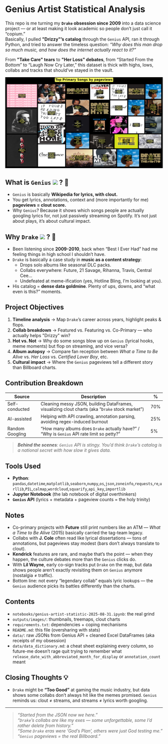 # Genius Artist Statistical Analysis 

This repo is me turning my **`Drake` obsession since 2009** into a data science project — or at least making it look academic so people don’t just call it “copium.”  
Basically, I pulled **"Drizzy"’s catalog** through the `Genius` API, ran it through Python, and tried to answer the timeless question: *“Why does this man drop so much music, and how does the internet actually react to it?”*  

From **"Take Care" tears** to **"Her Loss" debates**, from “Started From the Bottom” to “Laugh Now Cry Later,” this dataset is thick with highs, lows, collabs and tracks that should’ve stayed in the vault.  

<img src="outputs/images/VIII.3.3.-TREEMAP-Top-Songs-as-primary-artist-by-Pageview.png" width="800">

## What is `Genius` <img src="/Users/tainguyen/Desktop/Python/github-repositories/genius-artist-statistic-2025-08-31/outputs/image.png" width="50"> ? 🤔  
- `Genius` is basically **Wikipedia for lyrics, with clout.**  
- You get lyrics, annotations, context and (more importantly for me) **pageviews = clout score.**  
- Why `Genius`? Because it shows which songs people are actually googling lyrics for, not just passively streaming on Spotify. It’s not just about plays, it’s about cultural impact.  

## Why `Drake` <img src="/Users/tainguyen/Desktop/Python/github-repositories/genius-artist-statistic-2025-08-31/outputs/Drake.jpg" width="50"> ? 🦉  
- Been listening since **2009-2010**, back when “Best I Ever Had” had me feeling things in high school I shouldn’t have.  
- `Drake` is basically a case study in **music as a content strategy**:  
  - Drops solo albums like seasonal DLC packs.  
  - Collabs everywhere: Future, 21 Savage, Rihanna, Travis, Central Cee…  
  - Undefeated at meme-ification (yes, Hotline Bling, I’m looking at you).  
- His catalog = **dense data goldmine**. Plenty of ups, downs, and “what even is this?” moments.  

## Project Objectives 
1. **Timeline analysis** → Map `Drake`’s career across years, highlight peaks & flops.  
2. **Collab breakdown** → Featured vs. Featuring vs. Co-Primary — who actually helps "Drizzy" win?  
3. **Hot vs. Not** → Why do some songs blow up on `Genius` (lyrical hooks, meme moments) but flop on streaming, and vice versa?  
4. **Album autopsy** → Compare fan reception between *What a Time to Be Alive* vs. *Her Loss* vs. *Certified Lover Boy*, etc.  
5. **Cultural impact** → Where the `Genius` pageviews tell a different story than Billboard charts.  

## Contribution Breakdown 
| Source             | Description                                                                                     | %   |  
|--------------------|-------------------------------------------------------------------------------------------------|-----|  
| Self-conducted     | Cleaning messy JSON, building DataFrames, visualizing clout charts (aka “`Drake` stock market”)   | 70% |  
| AI-assisted        | Helping with API crawling, annotation parsing, avoiding regex-induced burnout                   | 25% |  
| Random Googling    | “How many albums does `Drake` actually have?” / “Why is `Genius` API rate limit so petty?”          | 5%  |  

> ***Behind the scenes**: `Genius` API is stingy. You’d think `Drake`’s catalog is a national secret with how slow it gives data.*  

## Tools Used  
- **Python**: `pandas`,`datetime`,`matplotlib`,`seaborn`,`numpy`,`os`,`json`,`zoneinfo`,`requests`,`re`,`urllib`,`PIL`,`calmap`,`wordcloud`,`squarify`,`api_key`,`importlib`
- **Jupyter Notebook** (the lab notebook of digital overthinkers)  
- **`Genius` API** (lyrics + metadata + pageview counts = the holy trinity)  

## Notes
- Co-primary projects with **Future** still print numbers like an ATM — *What a Time to Be Alive* (2015) basically carried the tag-team legacy.  
- Collabs with **J. Cole** often read like lyrical dissertations — tons of annotations, but pageviews stay modest (bars don’t always translate to clout).  
- **Kendrick** features are rare, and maybe that’s the point — when they happen, the culture debates more than the `Genius` clicks do.  
- With **Lil Wayne**, early co-sign tracks put `Drake` on the map, but data shows people aren’t exactly revisiting them on `Genius` anymore (nostalgia ≠ traffic).  
- Bottom line: not every “legendary collab” equals lyric lookups — the `Genius` audience picks its battles differently than the charts.  

## Contents 
- `notebooks/genius-artist-statistic-2025-08-31.ipynb`: the real grind  
- `outputs/images/`: thumbnails, treemaps, clout charts  
- `requirements.txt`: dependencies + coping mechanisms  
- `README.md`: this file (oversharing with stats)  
- `data/`: raw JSONs from Genius API + cleaned Excel DataFrames (aka receipts of my obsession)  
- `data/data_dictionary.md`: a cheat sheet explaining every column, so future-me doesn’t rage quit trying to remember what `release_date_with_abbreviated_month_for_display` or `annotation_count` meant  

## Closing Thoughts 💡  
- `Drake` might be **“Too Good”** at gaming the music industry, but data shows some collabs don’t always hit like the memes promised. `Genius` reminds us: clout ≠ streams, and streams ≠ lyrics worth googling.  

---

> *“Started from the JSON now we here.”*  
> *“`Drake`’s collabs are like my exes — some unforgettable, some I’d rather delete from history.”*  
> *“Some `Drake` eras were ‘God’s Plan’, others were just God testing me.”*  
> *“`Genius` pageviews = the real Billboard.”*  
